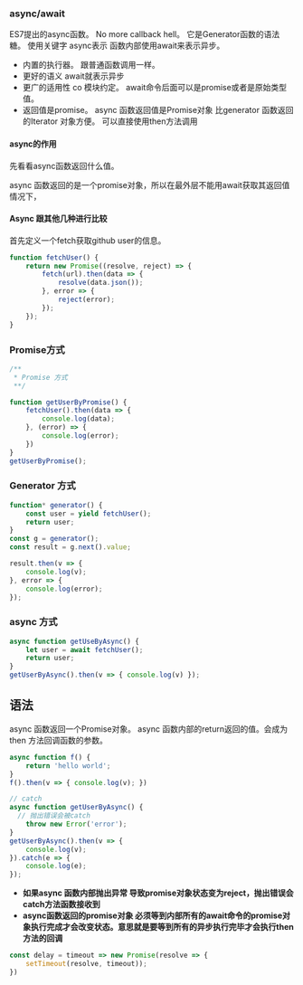 ### async/await

 ES7提出的async函数。 No more callback hell。 它是Generator函数的语法糖。 使用关键字 async表示 函数内部使用await来表示异步。 

* 内置的执行器。 跟普通函数调用一样。
* 更好的语义 await就表示异步
* 更广的适用性 co 模块约定。 await命令后面可以是promise或者是原始类型值。
* 返回值是promise。 async 函数返回值是Promise对象 比generator 函数返回的Iterator 对象方便。 可以直接使用then方法调用




#### async的作用

先看看async函数返回什么值。



async 函数返回的是一个promise对象，所以在最外层不能用await获取其返回值情况下，












#### Async 跟其他几种进行比较

首先定义一个fetch获取github user的信息。

```javascript
function fetchUser() {
    return new Promise((resolve, reject) => {
        fetch(url).then(data => {
            resolve(data.json());
        }, error => {
            reject(error);
        });
    });
}
```



### Promise方式

```javascript
/**
 * Promise 方式
 **/

function getUserByPromise() {
    fetchUser().then(data => {
        console.log(data);
    }, (error) => {
        console.log(error);
    })
}
getUserByPromise();
```



### Generator 方式

```javascript
function* generator() {
    const user = yield fetchUser();
    return user;
}
const g = generator();
const result = g.next().value;

result.then(v => {
    console.log(v);
}, error => {
    console.log(error);
});
```



### async 方式

```javascript
async function getUseByAsync() {
    let user = await fetchUser();
    return user;
}
getUserByAsync().then(v => { console.log(v) });
```



## 语法 

async 函数返回一个Promise对象。 async 函数内部的return返回的值。会成为then 方法回调函数的参数。

```javascript
async function f() {
    return 'hello world';
}
f().then(v => { console.log(v); })

// catch
async function getUserByAsync() {
  // 抛出错误会被catch
    throw new Error('error');
}
getUserByAsync().then(v => {
    console.log(v);
}).catch(e => {
    console.log(e);
});

```

* **如果async 函数内部抛出异常 导致promise对象状态变为reject，抛出错误会catch方法函数接收到**
* **async函数返回的promise对象 必须等到内部所有的await命令的promise对象执行完成才会改变状态。意思就是要等到所有的异步执行完毕才会执行then方法的回调** 



```javascript
const delay = timeout => new Promise(resolve => {
    setTimeout(resolve, timeout));
})
```

